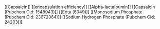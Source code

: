 [[Capsaicin]]
[[encapsulation efficiency]]
[[Alpha-lactalbumin]]
[[Capsaicin (Pubchem Cid: 1548943)]]
[[Edta (6049)]]
[[Monosodium Phosphate (Pubchem Cid: 23672064)]]
[[Sodium Hydrogen Phosphate (Pubchem Cid: 24203)]]
